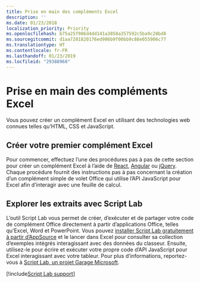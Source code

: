 ```yaml
---
title: Prise en main des compléments Excel
description: ''
ms.date: 01/23/2018
localization_priority: Priority
ms.openlocfilehash: b75a25f986d4dd141a3858a357592c5ba9c28bd8
ms.sourcegitcommit: d1aa7201820176ed986b9f00bb9c88e055906c77
ms.translationtype: HT
ms.contentlocale: fr-FR
ms.lasthandoff: 01/23/2019
ms.locfileid: "29388968"
---
```

# <a name="get-started-with-excel-add-ins"></a>Prise en main des compléments Excel

Vous pouvez créer un complément Excel en utilisant des technologies web connues telles qu’HTML, CSS et JavaScript. 

## <a name="create-your-first-excel-add-in"></a>Créer votre premier complément Excel

Pour commencer, effectuez l’une des procédures pas à pas de cette section pour créer un complément Excel à l’aide de [React](excel-add-ins-get-started-react.md), [Angular](excel-add-ins-get-started-angular.md) ou [jQuery](excel-add-ins-get-started-jquery.md). Chaque procédure fournit des instructions pas à pas concernant la création d’un complément simple de volet Office qui utilise l’API JavaScript pour Excel afin d’interagir avec une feuille de calcul. 

## <a name="explore-snippets-with-script-lab"></a>Explorer les extraits avec Script Lab

L’outil Script Lab vous permet de créer, d’exécuter et de partager votre code de complément Office directement à partir d’applications Office, telles qu’Excel, Word et PowerPoint. Vous pouvez [installer Script Lab gratuitement à partir d’AppSource](https://appsource.microsoft.com/product/office/WA104380862?src=office&corrid=ed93ce54-3f2c-48ab-9df7-d9913f7b190b&omexanonuid=4a0102fb-b31a-4b9f-9bb0-39d4cc6b789d) et le lancer dans Excel pour consulter sa collection d’exemples intégrés interagissant avec des données du classeur. Ensuite, utilisez-le pour écrire et exécuter votre propre code d’API JavaScript pour Excel interagissant avec votre tableur. Pour plus d’informations, reportez-vous à [Script Lab, un projet Garage Microsoft](https://github.com/OfficeDev/script-lab/blob/master/README.md).

[!include[Script Lab support](../includes/alert-script-lab-support.md)]
